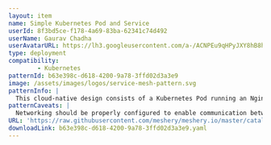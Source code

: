 ```yaml
---
layout: item
name: Simple Kubernetes Pod and Service
userId: 8f3bd5ce-f178-4a69-83ba-62341c74d492
userName: Gaurav Chadha
userAvatarURL: https://lh3.googleusercontent.com/a-/ACNPEu9qHPyJXY8hB8h4Qlmdc1YzI9qXe0if3sRuTpQPJA=s96-c
type: deployment
compatibility: 
        - Kubernetes
patternId: b63e398c-d618-4200-9a78-3ffd02d3a3e9
image: /assets/images/logos/service-mesh-pattern.svg
patternInfo: |
  This cloud-native design consists of a Kubernetes Pod running an Nginx container and a Kubernetes Service named service. The Pod uses the image nginx with an image pull policy of Always. The Service defines two ports: one with port 80 and target port 8080, and another with port 80. The Service allows communication between the Pod and external clients on port 80.
patternCaveats: |
  Networking should be properly configured to enable communication between pod and services. Ensure sufficient resources are available in the cluster.
URL: 'https://raw.githubusercontent.com/meshery/meshery.io/master/catalog/b63e398c-d618-4200-9a78-3ffd02d3a3e9.yaml'
downloadLink: b63e398c-d618-4200-9a78-3ffd02d3a3e9.yaml
---
```

